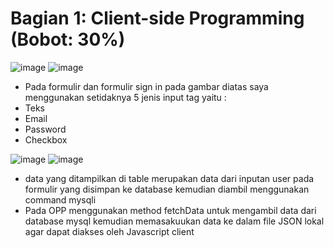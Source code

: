 # Bagian 1: Client-side Programming (Bobot: 30%)

![image](https://github.com/1wikii/121140044-Ahmad-Dwiky-Zerro-Dixxon-UAS_pemweb/assets/92775985/dd534734-9a1e-41ea-9a58-ecd84c26aa13)
![image](https://github.com/1wikii/121140044-Ahmad-Dwiky-Zerro-Dixxon-UAS_pemweb/assets/92775985/c4bd62c1-82d0-498e-b45f-5164e47cef12)


*  Pada formulir dan formulir sign in pada gambar diatas saya menggunakan setidaknya 5 jenis input tag yaitu :
*  Teks
*  Email
*  Password
*  Checkbox


![image](https://github.com/1wikii/121140044-Ahmad-Dwiky-Zerro-Dixxon-UAS_pemweb/assets/92775985/3117f4d6-1d4c-4048-aca4-44e7f8bfe925)
![image](https://github.com/1wikii/121140044-Ahmad-Dwiky-Zerro-Dixxon-UAS_pemweb/assets/92775985/8995da8d-2518-497b-a2e6-c99897069362)


*  data yang ditampilkan di table merupakan data dari inputan user pada formulir yang disimpan ke database kemudian diambil menggunakan command mysqli
*  Pada OPP menggunakan method fetchData untuk mengambil data dari database mysql kemudian memasakuukan data ke dalam file JSON lokal agar dapat diakses oleh Javascript client



